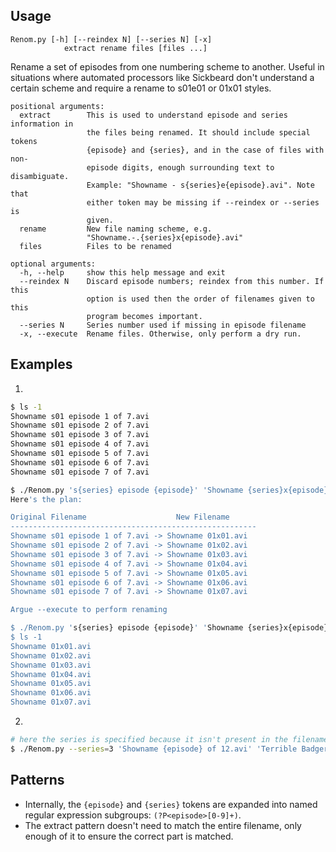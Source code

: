 Usage
-----

    Renom.py [-h] [--reindex N] [--series N] [-x]
                extract rename files [files ...]

Rename a set of episodes from one numbering scheme to another. Useful in
situations where automated processors like Sickbeard don't understand a
certain scheme and require a rename to s01e01 or 01x01 styles.

```
positional arguments:
  extract        This is used to understand episode and series information in
                 the files being renamed. It should include special tokens
                 {episode} and {series}, and in the case of files with non-
                 episode digits, enough surrounding text to disambiguate.
                 Example: "Showname - s{series}e{episode}.avi". Note that
                 either token may be missing if --reindex or --series is
                 given.
  rename         New file naming scheme, e.g.
                 "Showname.-.{series}x{episode}.avi"
  files          Files to be renamed

optional arguments:
  -h, --help     show this help message and exit
  --reindex N    Discard episode numbers; reindex from this number. If this
                 option is used then the order of filenames given to this
                 program becomes important.
  --series N     Series number used if missing in episode filename
  -x, --execute  Rename files. Otherwise, only perform a dry run.
```

Examples
--------

1.  

```bash
$ ls -1
Showname s01 episode 1 of 7.avi
Showname s01 episode 2 of 7.avi
Showname s01 episode 3 of 7.avi
Showname s01 episode 4 of 7.avi
Showname s01 episode 5 of 7.avi
Showname s01 episode 6 of 7.avi
Showname s01 episode 7 of 7.avi

$ ./Renom.py 's{series} episode {episode}' 'Showname {series}x{episode}.avi' *.avi
Here's the plan:

Original Filename                    New Filename      
-------------------------------------------------------
Showname s01 episode 1 of 7.avi -> Showname 01x01.avi
Showname s01 episode 2 of 7.avi -> Showname 01x02.avi
Showname s01 episode 3 of 7.avi -> Showname 01x03.avi
Showname s01 episode 4 of 7.avi -> Showname 01x04.avi
Showname s01 episode 5 of 7.avi -> Showname 01x05.avi
Showname s01 episode 6 of 7.avi -> Showname 01x06.avi
Showname s01 episode 7 of 7.avi -> Showname 01x07.avi

Argue --execute to perform renaming

$ ./Renom.py 's{series} episode {episode}' 'Showname {series}x{episode}.avi' *.avi --execute
$ ls -1
Showname 01x01.avi
Showname 01x02.avi
Showname 01x03.avi
Showname 01x04.avi
Showname 01x05.avi
Showname 01x06.avi
Showname 01x07.avi
```

2.  

```bash
# here the series is specified because it isn't present in the filename
$ ./Renom.py --series=3 'Showname {episode} of 12.avi' 'Terrible Badger {series}x{episode}.avi' *.avi
```

Patterns
--------

 - Internally, the `{episode}` and `{series}` tokens are expanded into named regular expression subgroups: `(?P<episode>[0-9]+)`.
 - The extract pattern doesn't need to match the entire filename, only enough of it to ensure the correct part is matched.
